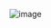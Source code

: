 ![image](https://github.com/itzParthT/Internship-Settyl/assets/115280129/5d11edc3-c6f5-43b5-afcb-c132e480ed78)
